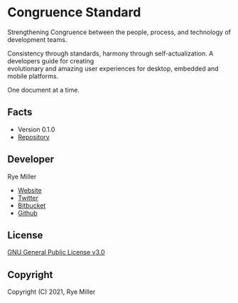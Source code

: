 Congruence Standard
===================

Strengthening Congruence between the people, process, and technology of development teams.

Consistency through standards, harmony through self-actualization. A developers guide for creating  
evolutionary and amazing user experiences for desktop, embedded and mobile platforms.

One document at a time.


## Facts

* Version 0.1.0
* [Repository](https://github.com/thedarksociety/congruence-standard/)


## Developer

Rye Miller

* [Website](http://ryemiller.com)
* [Twitter](http://twitter.com/ryemiller)
* [Bitbucket](http://bitbucket.com/adarkstar)
* [Github](http://github.com/iods)


## License

[GNU General Public License v3.0](http://www.gnu.org/licenses/#GPL)


## Copyright

Copyright (C) 2021, Rye Miller